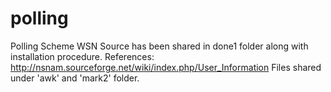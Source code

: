 # polling
Polling Scheme WSN
Source has been shared in done1 folder along with installation procedure.
References: http://nsnam.sourceforge.net/wiki/index.php/User_Information
Files shared under 'awk' and 'mark2' folder.
